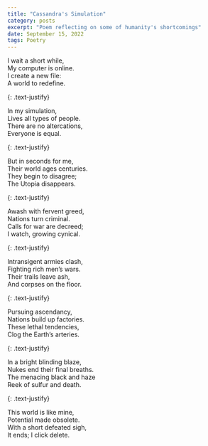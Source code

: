 ```yaml
---
title: "Cassandra's Simulation"
category: posts
excerpt: "Poem reflecting on some of humanity's shortcomings"
date: September 15, 2022
tags: Poetry
---
```



I wait a short while,     
My computer is online.   
I create a new file:   
A world to redefine.   

{: .text-justify}

 In my simulation,   
Lives all types of people.   
There are no altercations,    
Everyone is equal.    

{: .text-justify}

But in seconds for me,    
Their world ages centuries.    
They begin to disagree;   
The Utopia disappears.   

{: .text-justify}

Awash with fervent greed,   
Nations turn criminal.   
Calls for war are decreed;  
I watch, growing cynical.   

{: .text-justify}

Intransigent armies clash,  
Fighting rich men’s wars.  
Their trails leave ash,  
And corpses on the floor.  

{: .text-justify}

Pursuing ascendancy,   
Nations build up factories.   
These lethal tendencies,   
Clog the Earth’s arteries.   

{: .text-justify}

In a bright blinding blaze,   
Nukes end their final breaths.   
The menacing black and haze   
Reek of sulfur and death.   

{: .text-justify}

This world is like mine,   
Potential made obsolete.   
With a short defeated sigh,  
It ends; I click delete.   
 
